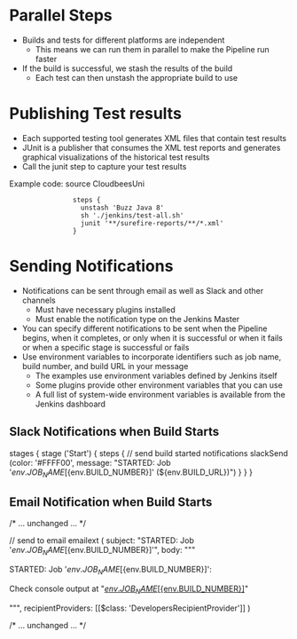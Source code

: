 # Parallel Steps

- Builds and tests for different platforms are independent
  - This means we can run them in parallel to make the Pipeline run faster
- If the build is successful, we stash the results of the build
  - Each test can then unstash the appropriate build to use
  
# Publishing Test results

- Each supported testing tool generates XML files that contain test results
- JUnit is a publisher that consumes the XML test reports and generates
  graphical visualizations of the historical test results
- Call the junit step to capture your test results

Example code: source CloudbeesUni

                    steps {
                      unstash 'Buzz Java 8'
                      sh './jenkins/test-all.sh'
                      junit '**/surefire-reports/**/*.xml'
                    }

# Sending Notifications

- Notifications can be sent through email as well as Slack and other channels
  - Must have necessary plugins installed
  - Must enable the notification type on the Jenkins Master
- You can specify different notifications to be sent when the Pipeline begins, when it completes, or only when it is successful or when it fails or when a specific stage is successful or fails
- Use environment variables to incorporate identifiers such as job name, build number, and build URL in your message
   - The examples use environment variables defined by Jenkins itself
   - Some plugins provide other environment variables that you can use
   - A full list of system-wide environment variables is available from the Jenkins dashboard


## Slack Notifications when Build Starts

stages {
  stage ('Start') {
    steps {
      // send build started notifications
      slackSend (color: '#FFFF00', message: "STARTED: Job '${env.JOB_NAME} [${env.BUILD_NUMBER}]' (${env.BUILD_URL})")
    }
  }
}

## Email Notification when Build Starts
/* ... unchanged ... */

// send to email
emailext (
  subject: "STARTED: Job '${env.JOB_NAME} [${env.BUILD_NUMBER}]'",
  body: """<p>STARTED: Job '${env.JOB_NAME} [${env.BUILD_NUMBER}]':</p>
    <p>Check console output at &QUOT;<a href='${env.BUILD_URL}'>${env.JOB_NAME} [${env.BUILD_NUMBER}]</a>&QUOT;</p>""",
  recipientProviders: [[$class: 'DevelopersRecipientProvider']]
)

/* ... unchanged ... */



